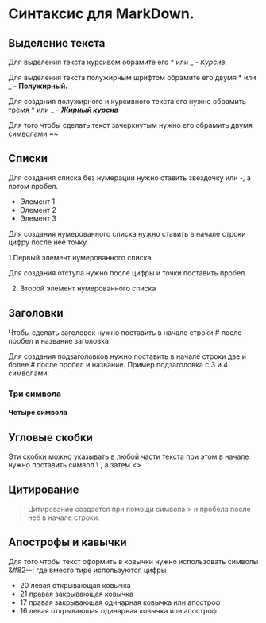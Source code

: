 # Синтаксис для MarkDown.


## Выделение текста
Для выделения текста курсивом обрамите его * или _ - *Курсив.*

Для выделения текста полужирным шрифтом обрамите его двумя * или _ - **Полужирный.**

Для создания полужирного и курсивного текста его нужно обрамить тремя * или _ -
___Жирный курсив___

Для того чтобы сделать текст зачеркнутым нужно его обрамить двумя символами ~~ 
## Списки
Для создания списка без нумерации нужно ставить звездочку или -, а потом пробел.

* Элемент 1
* Элемент 2
* Элемент 3

Для создания нумерованного списка нужно ставить в начале строки цифру после неё точку.

1.Первый элемент нумерованного списка

Для создания отступа нужно после цифры и точки поставить пробел.

2. Второй элемент нумерованного списка

## Заголовки

 Чтобы сделать заголовок нужно поставить в начале строки #  после пробел и название заголовка

Для создания подзаголовков нужно поставить в начале строки две и более # после пробел и название.
Пример подзаголовка с 3 и 4 символами:
### Три символа
#### Четыре символа

## Угловые скобки

Эти скобки можно указывать в любой части текста при этом в начале нужно поставить символ \ , а затем <>

## Цитирование
> Цитирование создается при помощи символа > и пробела после неё в начале строки.

## Апострофы и кавычки
Для того чтобы текст оформить в ковычки нужно использовать символы &#82--; где вместо тире используются цифры 
* 20 левая открывающая ковычка
* 21 правая закрывающая ковычка
* 17 правая закрывающая одинарная ковычка или апостроф
* 16 левая открывающая одинарная ковычка или апостроф
    